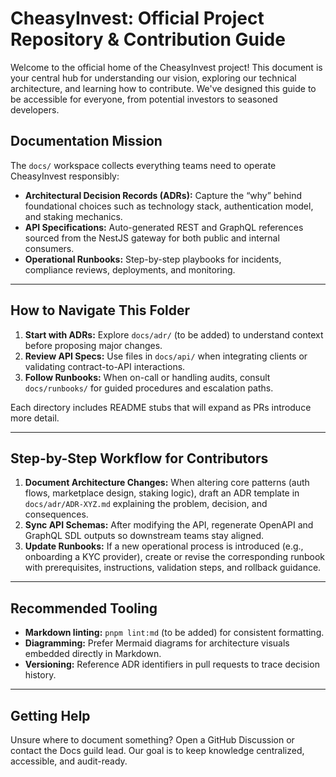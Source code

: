 # CheasyInvest: Official Project Repository & Contribution Guide

Welcome to the official home of the CheasyInvest project! This document is your central hub for understanding our vision, exploring our technical architecture, and learning how to contribute. We've designed this guide to be accessible for everyone, from potential investors to seasoned developers.

## Documentation Mission
The `docs/` workspace collects everything teams need to operate CheasyInvest responsibly:
- **Architectural Decision Records (ADRs):** Capture the “why” behind foundational choices such as technology stack, authentication model, and staking mechanics.
- **API Specifications:** Auto-generated REST and GraphQL references sourced from the NestJS gateway for both public and internal consumers.
- **Operational Runbooks:** Step-by-step playbooks for incidents, compliance reviews, deployments, and monitoring.

---

## How to Navigate This Folder
1. **Start with ADRs:** Explore `docs/adr/` (to be added) to understand context before proposing major changes.
2. **Review API Specs:** Use files in `docs/api/` when integrating clients or validating contract-to-API interactions.
3. **Follow Runbooks:** When on-call or handling audits, consult `docs/runbooks/` for guided procedures and escalation paths.

Each directory includes README stubs that will expand as PRs introduce more detail.

---

## Step-by-Step Workflow for Contributors
1. **Document Architecture Changes:** When altering core patterns (auth flows, marketplace design, staking logic), draft an ADR template in `docs/adr/ADR-XYZ.md` explaining the problem, decision, and consequences.
2. **Sync API Schemas:** After modifying the API, regenerate OpenAPI and GraphQL SDL outputs so downstream teams stay aligned.
3. **Update Runbooks:** If a new operational process is introduced (e.g., onboarding a KYC provider), create or revise the corresponding runbook with prerequisites, instructions, validation steps, and rollback guidance.

---

## Recommended Tooling
- **Markdown linting:** `pnpm lint:md` (to be added) for consistent formatting.
- **Diagramming:** Prefer Mermaid diagrams for architecture visuals embedded directly in Markdown.
- **Versioning:** Reference ADR identifiers in pull requests to trace decision history.

---

## Getting Help
Unsure where to document something? Open a GitHub Discussion or contact the Docs guild lead. Our goal is to keep knowledge centralized, accessible, and audit-ready.

